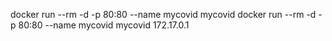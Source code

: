 
docker run --rm -d -p 80:80 --name mycovid mycovid <HOST>
docker run --rm -d -p 80:80 --name mycovid mycovid 172.17.0.1
